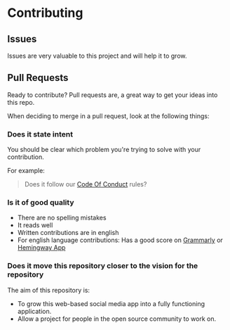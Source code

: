 # Contributing

## Issues

Issues are very valuable to this project and will help it to grow.

## Pull Requests

Ready to contribute? Pull requests are, a great way to get your ideas into this repo.

When deciding to merge in a pull request, look at the following
things:

### Does it state intent

You should be clear which problem you're trying to solve with your
contribution.

For example:

> Does it follow our [Code Of Conduct](CODE_OF_CONDUCT.md) rules?

### Is it of good quality

  - There are no spelling mistakes
  - It reads well
  - Written contributions are in english
  - For english language contributions: Has a good score on
    [Grammarly](grammarly.com) or [Hemingway
    App](http://www.hemingwayapp.com/)

### Does it move this repository closer to the vision for the repository

The aim of this repository is:
  - To grow this web-based social media app into a fully functioning application.
  - Allow a project for people in the open source community to work on.
